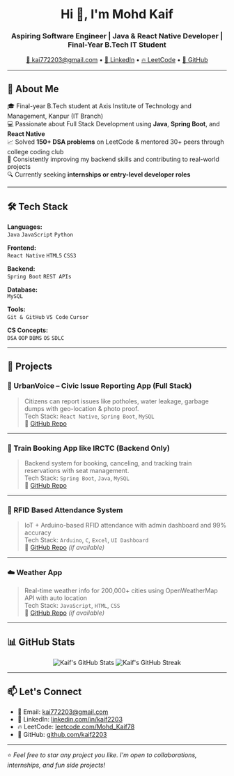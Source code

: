 <h1 align="center">Hi 👋, I'm Mohd Kaif</h1>
<h3 align="center">Aspiring Software Engineer | Java & React Native Developer | Final-Year B.Tech IT Student</h3>

<p align="center">
  <a href="mailto:kai772203@gmail.com">📧 kai772203@gmail.com</a> •
  <a href="https://linkedin.com/in/kaif2203" target="_blank">💼 LinkedIn</a> •
  <a href="https://leetcode.com/Mohd_Kaif78/" target="_blank">🔥 LeetCode</a> •
  <a href="https://github.com/kaif2203" target="_blank">🐙 GitHub</a>
</p>

---

## 🚀 About Me

🎓 Final-year B.Tech student at Axis Institute of Technology and Management, Kanpur (IT Branch)  
💻 Passionate about Full Stack Development using **Java**, **Spring Boot**, and **React Native**  
📈 Solved **150+ DSA problems** on LeetCode & mentored 30+ peers through college coding club  
🧠 Consistently improving my backend skills and contributing to real-world projects  
🔍 Currently seeking **internships or entry-level developer roles**

---

## 🛠️ Tech Stack

**Languages:**  
`Java` `JavaScript` `Python`

**Frontend:**  
`React Native` `HTML5` `CSS3`

**Backend:**  
`Spring Boot` `REST APIs`

**Database:**  
`MySQL`

**Tools:**  
`Git & GitHub` `VS Code` `Cursor`

**CS Concepts:**  
`DSA` `OOP` `DBMS` `OS` `SDLC`

---

## 💼 Projects

### 🌆 UrbanVoice – Civic Issue Reporting App (Full Stack)
> Citizens can report issues like potholes, water leakage, garbage dumps with geo-location & photo proof.  
Tech Stack: `React Native`, `Spring Boot`, `MySQL`  
🔗 [GitHub Repo](https://github.com/kaif2203/UrbanVoice)

---

### 🚂 Train Booking App like IRCTC (Backend Only)
> Backend system for booking, canceling, and tracking train reservations with seat management.  
Tech Stack: `Spring Boot`, `Java`, `MySQL`  
🔗 [GitHub Repo](https://github.com/kaif2203/TrainBookingApp-IRCTC)

---

### 📡 RFID Based Attendance System
> IoT + Arduino-based RFID attendance with admin dashboard and 99% accuracy  
Tech Stack: `Arduino`, `C`, `Excel`, `UI Dashboard`  
🔗 [GitHub Repo](https://github.com/kaif2203/RFID-Attendance) *(if available)*

---

### ☁️ Weather App
> Real-time weather info for 200,000+ cities using OpenWeatherMap API with auto location  
Tech Stack: `JavaScript`, `HTML`, `CSS`  
🔗 [GitHub Repo](https://github.com/kaif2203/Weather-App) *(if available)*

---

## 📊 GitHub Stats

<p align="center">
  <img src="https://github-readme-stats.vercel.app/api?username=kaif2203&show_icons=true&theme=radical" alt="Kaif's GitHub Stats" />
  <img src="https://github-readme-streak-stats.herokuapp.com/?user=kaif2203&theme=radical" alt="Kaif's GitHub Streak" />
</p>

---

## 📫 Let's Connect

- 📧 Email: [kai772203@gmail.com](mailto:kai772203@gmail.com)  
- 💼 LinkedIn: [linkedin.com/in/kaif2203](https://linkedin.com/in/kaif2203)  
- 🔥 LeetCode: [leetcode.com/Mohd_Kaif78](https://leetcode.com/Mohd_Kaif78)  
- 🐙 GitHub: [github.com/kaif2203](https://github.com/kaif2203)

---

⭐️ _Feel free to star any project you like. I'm open to collaborations, internships, and fun side projects!_  
